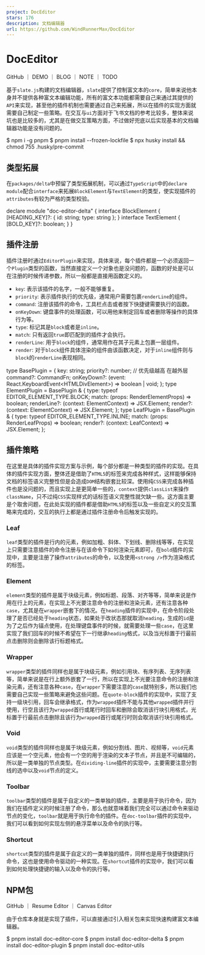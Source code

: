 ```yaml
---
project: DocEditor
stars: 176
description: 文档编辑器
url: https://github.com/WindRunnerMax/DocEditor
---
```


DocEditor
=========

GitHub ｜ DEMO ｜ BLOG ｜ NOTE ｜ TODO

基于`slate.js`构建的文档编辑器，`slate`提供了控制富文本的`core`，简单来说他本身并不提供各种富文本编辑功能，所有的富文本功能都需要自己来通过其提供的`API`来实现，甚至他的插件机制也需要通过自己来拓展，所以在插件的实现方面就需要自己制定一些策略。在交互与`ui`方面对于飞书文档的参考比较多，整体来说坑也是比较多的，尤其是在做交互策略方面，不过做好兜底以后实现基本的文档编辑器功能是没有问题的。

$ npm i -g pnpm 
$ pnpm install --frozen-lockfile
$ npx husky install && chmod 755 .husky/pre-commit

类型拓展
----

在`packages/delta`中预留了类型拓展机制，可以通过`TypeScript`中的`declare module`配合`interface`来拓展`BlockElement`与`TextElement`的类型，使实现插件的`attributes`有较为严格的类型校验。

declare module "doc-editor-delta" {
  interface BlockElement {
    \[HEADING\_KEY\]?: { id: string; type: string };
  }
  interface TextElement {
    \[BOLD\_KEY\]?: boolean;
  }
}

插件注册
----

插件注册时通过`EditorPlugin`来实现，具体来说，每个插件都是一个必须返回一个`Plugin`类型的函数，当然直接定义一个对象也是没问题的，函数的好处是可以在注册的时候传递参数，所以一般都是直接用函数定义的。

-   `key`: 表示该插件的名字，一般不能够重复。
-   `priority`: 表示插件执行的优先级，通常用户需要包裹`renderLine`的组件。
-   `command`: 注册该插件的命令，工具栏点击或者按下快捷键需要执行的函数。
-   `onKeyDown`: 键盘事件的处理函数，可以用他来制定回车或者删除等操作的具体行为等。
-   `type`: 标记其是`block`或者是`inline`。
-   `match`: 只有返回`true`即匹配到的插件才会执行。
-   `renderLine`: 用于`block`的组件，通常用作在其子元素上包裹一层组件。
-   `render`: 对于`block`组件具体渲染的组件由该函数决定，对于`inline`组件则与`block`的`renderLine`表现相同。

type BasePlugin \= {
  key: string;
  priority?: number; // 优先级越高 在越外层
  command?: CommandFn;
  onKeyDown?: (event: React.KeyboardEvent<HTMLDivElement\>) \=> boolean | void;
};
type ElementPlugin \= BasePlugin & {
  type: typeof EDITOR\_ELEMENT\_TYPE.BLOCK;
  match: (props: RenderElementProps) \=> boolean;
  renderLine?: (context: ElementContext) \=> JSX.Element;
  render?: (context: ElementContext) \=> JSX.Element;
};
type LeafPlugin \= BasePlugin & {
  type: typeof EDITOR\_ELEMENT\_TYPE.INLINE;
  match: (props: RenderLeafProps) \=> boolean;
  render?: (context: LeafContext) \=> JSX.Element;
};

插件策略
----

在这里是具体的插件实现方案与示例，每个部分都是一种类型的插件的实现。在具体的插件实现方面，整体还是借助了`HTML5`的标签来完成各种样式，这样能够保持文档的标签语义完整性但是会造成`DOM`结构嵌套比较深。使用纯`CSS`来完成各种插件也是没问题的，而且实现上是更简单一些的，`context`提供`classList`来操作`className`，只不过纯`CSS`实现样式的话标签语义完整性就欠缺一些。这方面主要是个取舍问题，在此处实现的插件都是借助`HTML5`的标签以及一些自定义的交互策略来完成的，交互的执行上都是通过插件注册命令后触发实现的。

### Leaf

`leaf`类型的插件是行内的元素，例如加粗、斜体、下划线、删除线等等，在实现上只需要注意插件的命令注册与在该命令下如何渲染元素即可，在`bold`插件的实现中，主要是注册了操作`attributes`的命令，以及使用`<strong />`作为渲染格式的标签。

### Element

`element`类型的插件是属于块级元素，例如标题、段落、对齐等等，简单来说是作用在行上的元素，在实现上不光要注意命令的注册和渲染元素，还有注意各种`case`，尤其是在`wrapper`嵌套下的情况。在`heading`插件的实现中，在命令阶段处理了是否已经处于`heading`状态，如果处于改状态那就取消`heading`，生成的`id`是为了之后作为锚点使用，在处理键盘事件的时候，就需要处理一些`case`，在这里实现了我们回车的时候不希望在下一行继承`heading`格式，以及当光标置于行最前点击删除则会删除该行标题格式。

### Wrapper

`wrapper`类型的插件同样也是属于块级元素，例如引用块、有序列表、无序列表等，简单来说是在行上额外嵌套了一行，所以在实现上不光要注意命令的注册和渲染元素，还有注意各种`case`，在`wrapper`下需要注意的`case`就特别多，所以我们也需要自己实现一些策略来避免这些问题。在`quote-block`插件的实现中，实现了支持一级块引用，回车会继承格式，作为`wrapped`插件不能与其他`wrapped`插件并行使用，行空且该行为`wrapped`首行或尾行时回车和删除会取消该行块引用格式，光标置于行最前点击删除且该行为`wrapped`首行或尾行时则会取消该行块引用格式。

### Void

`void`类型的插件同样也是属于块级元素，例如分割线、图片、视频等，`void`元素应该是一个空元素，他会有一个空的用于渲染的文本子节点，并且是不可编辑的，所以是一类单独的节点类型。在`dividing-line`插件的实现中，主要需要注意分割线的选中以及`void`节点的定义。

### Toolbar

`toolbar`类型的插件是属于自定义的一类单独的插件，主要是用于执行命令，因为我们在插件定义的时候注册了命令，那么也就意味着我们完全可以通过命令来驱动节点的变化，`toolbar`就是用于执行命令的插件。在`doc-toolbar`插件的实现中，我们可以看到如何实现左侧的悬浮菜单以及命令的执行等。

### Shortcut

`shortcut`类型的插件是属于自定义的一类单独的插件，同样也是用于快捷键执行命令，这也是使用命令驱动的一种实现。在`shortcut`插件的实现中，我们可以看到如何处理快捷键的输入以及命令的执行等。

NPM包
----

GitHub ｜ Resume Editor ｜ Canvas Editor

由于仓库本身就是实现了插件，可以直接通过引入相关包来实现快速构建富文本编辑器。

$ pnpm install doc-editor-core 
$ pnpm install doc-editor-delta 
$ pnpm install doc-editor-plugin 
$ pnpm install doc-editor-utils
